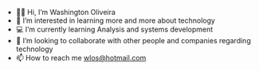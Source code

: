 - 🙋‍♂️ Hi, I’m Washington Oliveira
- 🎯 I’m interested in learning more and more about technology
- 💻 I’m currently learning Analysis and systems development
- 💞️ I’m looking to collaborate with other people and companies regarding technology
- 📫 How to reach me wlos@hotmail.com

<!---
wlos2020/wlos2020 is a ✨ special ✨ repository because its `README.md` (this file) appears on your GitHub profile.
You can click the Preview link to take a look at your changes.
--->
